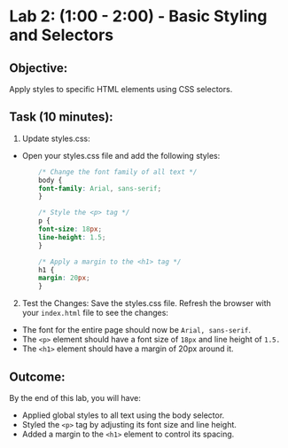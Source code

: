 # Lab 2: (1:00 - 2:00) - Basic Styling and Selectors

## Objective:
Apply styles to specific HTML elements using CSS selectors.

## Task (10 minutes):
1. Update styles.css:
- Open your styles.css file and add the following styles:

    ```css
        /* Change the font family of all text */
        body {
        font-family: Arial, sans-serif;
        }

        /* Style the <p> tag */
        p {
        font-size: 18px;
        line-height: 1.5;
        }

        /* Apply a margin to the <h1> tag */
        h1 {
        margin: 20px;
        }
    ```

2. Test the Changes:
Save the styles.css file.
Refresh the browser with your `index.html` file to see the changes:
- The font for the entire page should now be `Arial, sans-serif`.
- The `<p>` element should have a font size of `18px` and line height of `1.5.`
- The `<h1>` element should have a margin of 20px around it.


## Outcome:
By the end of this lab, you will have:

- Applied global styles to all text using the body selector.
- Styled the `<p>` tag by adjusting its font size and line height.
- Added a margin to the `<h1>` element to control its spacing.
